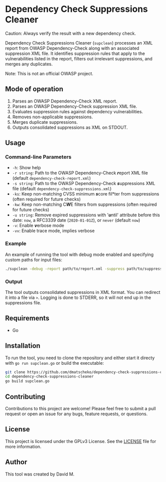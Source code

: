 # Dependency Check Suppressions Cleaner

Caution: Always verify the result with a new dependency check.

Dependency Check Suppressions Cleaner (`supclean`) processes an XML report from OWASP Dependency-Check along with an associated suppression XML file.
It identifies suppression rules that apply to the vulnerabilities listed in the report, filters out irrelevant suppressions, and merges any duplicates.

Note: This is not an official OWASP project.

## Mode of operation

1. Parses an OWASP Dependency-Check XML report.
2. Parses an OWASP Dependency-Check suppression XML file.
3. Evaluates suppression rules against dependency vulnerabilities.
4. Removes non-applicable suppressions.
5. Merges duplicate suppressions.
6. Outputs consolidated suppressions as XML on STDOUT.

## Usage

### Command-line Parameters

- `-h`: Show help
- `-r string`: Path to the OWASP Dependency-Check ***r***eport XML file (default `dependency-check-report.xml`)
- `-s string`: Path to the OWASP Dependency-Check ***s***uppressions XML file (default `dependency-check-suppressions.xml`)
- `-ks`: Keep non-matching CVSS minimum ***s***core fil*ter from suppressions (often required for future checks)
- `-kw`: Keep non-matching C***W***E filters from suppressions (often required for future checks)
- `-u string`: Remove expired suppressions with '***u***ntil' attribute before this date: `now`, a RFC3339 date (`2020-01-01Z`), or `never` (default `now`)
- `-v`: Enable ***v***erbose mode
- `-vv`: Enable trace mode, implies verbose

### Example

An example of running the tool with debug mode enabled and specifying custom paths for input files:

```bash
./supclean -debug -report path/to/report.xml -suppress path/to/suppressions.xml > consolidated_suppressions.xml
```

### Output

The tool outputs consolidated suppressions in XML format. You can redirect it into a file via `>`. Logging is done to STDERR, so it will not end up in the suppressions file.

## Requirements

* Go

## Installation

To run the tool, you need to clone the repository and either start it directy with `go run supclean.go` or build the executable:

```bash
git clone https://github.com/dmatscheko/dependency-check-suppressions-cleaner.git
cd dependency-check-suppressions-cleaner
go build supclean.go
```

## Contributing

Contributions to this project are welcome! Please feel free to submit a pull request or open an issue for any bugs, feature requests, or questions.

## License

This project is licensed under the GPLv3 License. See the [LICENSE](LICENSE) file for more information.

## Author

This tool was created by David M.
